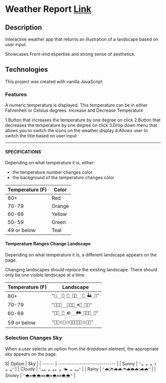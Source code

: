# Weather Report [Link](https://miffybruna.github.io/weatherReport/ "Weather Report")
## Description

Interactive weather app that returns an illustration of a landscape based on user input.

Showcases Front-end expertise and strong sense of aesthetics.

## Technologies

This project was created with vanilla JavaScript


### Features

A numeric temperature is  displayed. This temperature can be in either Fahrenheit or Celsius degrees.
Increase and Decrease Temperature

1.Button that increases the temperature by one degree on click
2.Button that decreases the temperature by one degree on click
3.Drop down menu that allows you to switch the icons on the weather display
4.Allows user to switch the title based on user input

---

#### SPECIFICATIONS

Depending on what temperature it is, either:

- the temperature number changes color
- the background of the temperature changes color


| Temperature (F) | Color  |
| --------------- | ------ |
| 80+             | Red    |
| 70-79           | Orange |
| 60-69           | Yellow |
| 50-59           | Green  |
| 49 or below     | Teal   |

#### Temperature Ranges Change Landscape

Depending on what temperature it is, a different landscape appears on the page.

Changing landscapes should _replace_ the existing landscape. There should only be one visible landscape at a time.

| Temperature (F) | Landscape                         |
| --------------- | --------------------------------- |
| 80+             | `"🌵__🐍_🦂_🌵🌵__🐍_🏜_🦂"`       |
| 70-79           | `"🌸🌿🌼__🌷🌻🌿_☘️🌱_🌻🌷"`      |
| 60-69           | `"🌾🌾_🍃_🪨__🛤_🌾🌾🌾_🍃"`        |
| 59 or below     | `"🌲🌲⛄️🌲⛄️🍂🌲🍁🌲🌲⛄️🍂🌲"` |


### Selection Changes Sky

When a user selects an option from the dropdown element, the appropriate sky appears on the page.

S| Option | Sky                           |
| ------ | ----------------------------- |
| Sunny  | `"☁️ ☁️ ☁️ ☀️ ☁️ ☁️"`         |
| Cloudy | `"☁️☁️ ☁️ ☁️☁️ ☁️ 🌤 ☁️ ☁️☁️"` |
| Rainy  | `"🌧🌈⛈🌧🌧💧⛈🌧🌦🌧💧🌧🌧"`          |
| Snowy  | `"🌨❄️🌨🌨❄️❄️🌨❄️🌨❄️❄️🌨🌨"`       |

